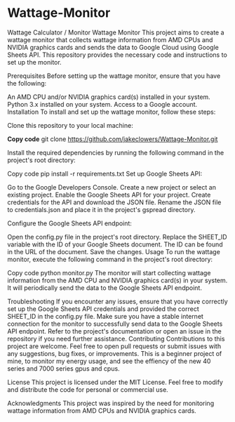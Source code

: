 # Wattage-Monitor
Wattage Calculator / Monitor 
Wattage Monitor
This project aims to create a wattage monitor that collects wattage information from AMD CPUs and NVIDIA graphics cards and sends the data to Google Cloud using Google Sheets API. This repository provides the necessary code and instructions to set up the monitor.

Prerequisites
Before setting up the wattage monitor, ensure that you have the following:

An AMD CPU and/or NVIDIA graphics card(s) installed in your system.
Python 3.x installed on your system.
Access to a Google account.
Installation
To install and set up the wattage monitor, follow these steps:

Clone this repository to your local machine:


**Copy code**
git clone https://github.com/jakeclowers/Wattage-Monitor.git

Install the required dependencies by running the following command in the project's root directory:

Copy code
pip install -r requirements.txt
Set up Google Sheets API:

Go to the Google Developers Console.
Create a new project or select an existing project.
Enable the Google Sheets API for your project.
Create credentials for the API and download the JSON file.
Rename the JSON file to credentials.json and place it in the project's gspread directory.

Configure the Google Sheets API endpoint:

Open the config.py file in the project's root directory.
Replace the SHEET_ID variable with the ID of your Google Sheets document. The ID can be found in the URL of the document.
Save the changes.
Usage
To run the wattage monitor, execute the following command in the project's root directory:

Copy code
python monitor.py
The monitor will start collecting wattage information from the AMD CPU and NVIDIA graphics card(s) in your system. It will periodically send the data to the Google Sheets API endpoint.

Troubleshooting
If you encounter any issues, ensure that you have correctly set up the Google Sheets API credentials and provided the correct SHEET_ID in the config.py file.
Make sure you have a stable internet connection for the monitor to successfully send data to the Google Sheets API endpoint.
Refer to the project's documentation or open an issue in the repository if you need further assistance.
Contributing
Contributions to this project are welcome. Feel free to open pull requests or submit issues with any suggestions, bug fixes, or improvements. This is a beginner project of mine, to monitor my energy usage, and see the effiency of the new 40 series and 7000 series gpus and cpus.

License
This project is licensed under the MIT License. Feel free to modify and distribute the code for personal or commercial use.

Acknowledgments
This project was inspired by the need for monitoring wattage information from AMD CPUs and NVIDIA graphics cards.
